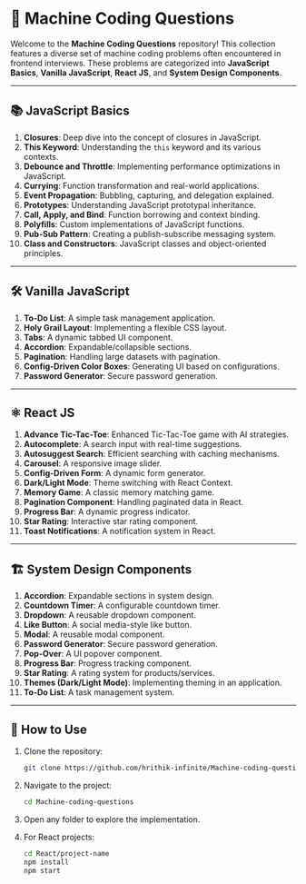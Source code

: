 # 📝 Machine Coding Questions

Welcome to the **Machine Coding Questions** repository! This collection features a diverse set of machine coding problems often encountered in frontend interviews. These problems are categorized into **JavaScript Basics**, **Vanilla JavaScript**, **React JS**, and **System Design Components**.

---

## 📚 JavaScript Basics

1. **Closures**: Deep dive into the concept of closures in JavaScript.
2. **This Keyword**: Understanding the `this` keyword and its various contexts.
3. **Debounce and Throttle**: Implementing performance optimizations in JavaScript.
4. **Currying**: Function transformation and real-world applications.
5. **Event Propagation**: Bubbling, capturing, and delegation explained.
6. **Prototypes**: Understanding JavaScript prototypal inheritance.
7. **Call, Apply, and Bind**: Function borrowing and context binding.
8. **Polyfills**: Custom implementations of JavaScript functions.
9. **Pub-Sub Pattern**: Creating a publish-subscribe messaging system.
10. **Class and Constructors**: JavaScript classes and object-oriented principles.

---

## 🛠 Vanilla JavaScript

1. **To-Do List**: A simple task management application.
2. **Holy Grail Layout**: Implementing a flexible CSS layout.
3. **Tabs**: A dynamic tabbed UI component.
4. **Accordion**: Expandable/collapsible sections.
5. **Pagination**: Handling large datasets with pagination.
6. **Config-Driven Color Boxes**: Generating UI based on configurations.
7. **Password Generator**: Secure password generation.

---

## ⚛️ React JS

1. **Advance Tic-Tac-Toe**: Enhanced Tic-Tac-Toe game with AI strategies.
2. **Autocomplete**: A search input with real-time suggestions.
3. **Autosuggest Search**: Efficient searching with caching mechanisms.
4. **Carousel**: A responsive image slider.
5. **Config-Driven Form**: A dynamic form generator.
6. **Dark/Light Mode**: Theme switching with React Context.
7. **Memory Game**: A classic memory matching game.
8. **Pagination Component**: Handling paginated data in React.
9. **Progress Bar**: A dynamic progress indicator.
10. **Star Rating**: Interactive star rating component.
11. **Toast Notifications**: A notification system in React.

---

## 🏗 System Design Components

1. **Accordion**: Expandable sections in system design.
2. **Countdown Timer**: A configurable countdown timer.
3. **Dropdown**: A reusable dropdown component.
4. **Like Button**: A social media-style like button.
5. **Modal**: A reusable modal component.
6. **Password Generator**: Secure password generation.
7. **Pop-Over**: A UI popover component.
8. **Progress Bar**: Progress tracking component.
9. **Star Rating**: A rating system for products/services.
10. **Themes (Dark/Light Mode)**: Implementing theming in an application.
11. **To-Do List**: A task management system.

---

## 🚀 How to Use

1. Clone the repository:

   ```sh
   git clone https://github.com/hrithik-infinite/Machine-coding-questions
   ```

2. Navigate to the project:

   ```sh
   cd Machine-coding-questions
   ```

3. Open any folder to explore the implementation.

4. For React projects:

   ```sh
   cd React/project-name
   npm install
   npm start
   ```
